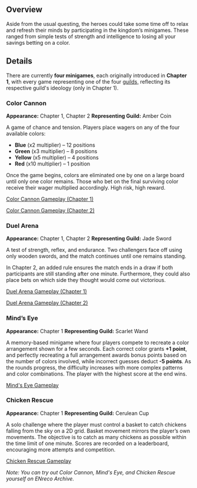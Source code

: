 <!-- title: Minigames -->
<!-- quote: It's gotta be red this time! -->
<!-- chapters: -1 -->
<!-- images: (Color Cannon Minigame in Chapter 1), (Duel Arena in Chapter 1), (Mind's Eye), (Chicken Rescue), (Color Cannon Minigame in Chapter 2), (Duel Arena in Chapter 2) -->
<!-- model: false -->

## Overview

Aside from the usual questing, the heroes could take some time off to relax and refresh their minds by participating in the kingdom’s minigames. These ranged from simple tests of strength and intelligence to losing all your savings betting on a color.

## Details

There are currently **four minigames**, each originally introduced in **Chapter 1**, with every game representing one of the four [guilds,](#entry:guilds-entry) reflecting its respective guild's ideology (only in Chapter 1).

### Color Cannon

**Appearance:** Chapter 1, Chapter 2
**Representing Guild:** Amber Coin

A game of chance and tension. Players place wagers on any of the four available colors:

- **Blue** (x2 multiplier) – 12 positions
- **Green** (x3 multiplier) – 8 positions
- **Yellow** (x5 multiplier) – 4 positions
- **Red** (x10 multiplier) – 1 position

Once the game begins, colors are eliminated one by one on a large board until only one color remains. Those who bet on the final surviving color receive their wager multiplied accordingly. High risk, high reward.

[Color Cannon Gameplay (Chapter 1)](#embed:https://www.youtube.com/live/qFnAgJtQtiY?si=eJcASEwHtt_fSBxP&t=12469)

[Color Cannon Gameplay (Chapter 2)](#embed:https://www.youtube.com/live/MXqotm_8_Hc?si=aoEyEg-xEFfmpp35&t=1333)

### Duel Arena

**Appearance:** Chapter 1, Chapter 2
**Representing Guild:** Jade Sword

A test of strength, reflex, and endurance. Two challengers face off using only wooden swords, and the match continues until one remains standing.

In Chapter 2, an added rule ensures the match ends in a draw if both participants are still standing after one minute. Furthermore, they could also place bets on which side they thought would come out victorious.

[Duel Arena Gameplay (Chapter 1)](#embed:https://www.youtube.com/live/M3cuDNZrIKM?si=F2tIDZ3UomJm6BL8&t=7495)

[Duel Arena Gameplay (Chapter 2)](#embed:https://www.youtube.com/live/AxQVdUrmVZU?si=XZIwaC0gGcvRERuX&t=7524)

### Mind’s Eye

**Appearance:** Chapter 1
**Representing Guild:** Scarlet Wand

A memory-based minigame where four players compete to recreate a color arrangement shown for a few seconds. Each correct color grants **+1 point**, and perfectly recreating a full arrangement awards bonus points based on the number of colors involved, while incorrect guesses deduct **-5 points**. As the rounds progress, the difficulty increases with more complex patterns and color combinations. The player with the highest score at the end wins.

[Mind's Eye Gameplay](#embed:https://www.youtube.com/live/iAYrdIlfVf0?si=IgyQ30f4CcuBKzPA&t=4445)

### Chicken Rescue

**Appearance:** Chapter 1
**Representing Guild:** Cerulean Cup

A solo challenge where the player must control a basket to catch chickens falling from the sky on a 2D grid. Basket movement mirrors the player’s own movements. The objective is to catch as many chickens as possible within the time limit of one minute. Scores are recorded on a leaderboard, encouraging more attempts and competition.

[Chicken Rescue Gameplay](#embed:https://www.youtube.com/live/Rd0awHHBTiA?si=hio6f__WZ_dYMMTq&t=6662)

_Note: You can try out Color Cannon, Mind's Eye, and Chicken Rescue yourself on ENreco Archive._
